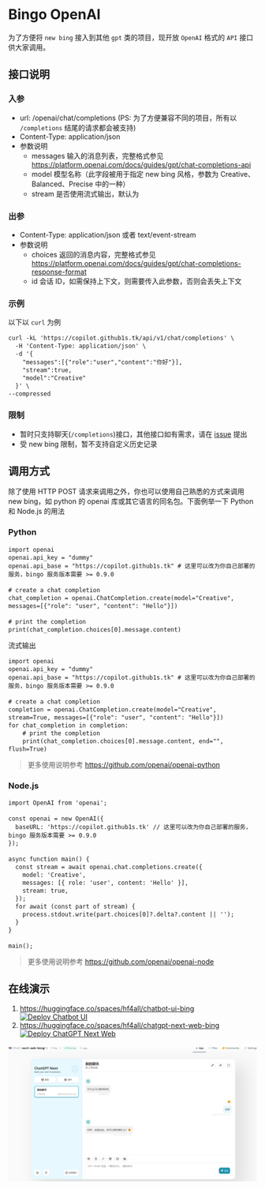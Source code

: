 # Bingo OpenAI 

为了方便将 `new bing` 接入到其他 `gpt` 类的项目，现开放 `OpenAI` 格式的 `API` 接口供大家调用。

## 接口说明
### 入参
 * url: /openai/chat/completions (PS: 为了方便兼容不同的项目，所有以 `/completions` 结尾的请求都会被支持)
 * Content-Type: application/json
 * 参数说明
    * messages 输入的消息列表，完整格式参见 https://platform.openai.com/docs/guides/gpt/chat-completions-api
    * model 模型名称（此字段被用于指定 new bing 风格，参数为 Creative、Balanced、Precise 中的一种）
    * stream 是否使用流式输出，默认为 
    
### 出参
  * Content-Type: application/json 或者 text/event-stream
  * 参数说明
    * choices 返回的消息内容，完整格式参见 https://platform.openai.com/docs/guides/gpt/chat-completions-response-format
    * id 会话 ID，如需保持上下文，则需要传入此参数，否则会丢失上下文

### 示例
以下以 `curl` 为例
```
curl -kL 'https://copilot.github1s.tk/api/v1/chat/completions' \
  -H 'Content-Type: application/json' \
  -d '{
    "messages":[{"role":"user","content":"你好"}],
    "stream":true,
    "model":"Creative"
  }' \
--compressed
```

### 限制
 * 暂时只支持聊天(`/completions`)接口，其他接口如有需求，请在 [issue](https://github.com/weaigc/bingo/issues) 提出
 * 受 new bing 限制，暂不支持自定义历史记录

## 调用方式
除了使用 HTTP POST 请求来调用之外，你也可以使用自己熟悉的方式来调用 new bing，如 python 的 openai 库或其它语言的同名包。下面例举一下 Python 和 Node.js 的用法

### Python
```
import openai
openai.api_key = "dummy"
openai.api_base = "https://copilot.github1s.tk" # 这里可以改为你自己部署的服务，bingo 服务版本需要 >= 0.9.0

# create a chat completion
chat_completion = openai.ChatCompletion.create(model="Creative", messages=[{"role": "user", "content": "Hello"}])

# print the completion
print(chat_completion.choices[0].message.content)
```

流式输出
```
import openai
openai.api_key = "dummy"
openai.api_base = "https://copilot.github1s.tk" # 这里可以改为你自己部署的服务，bingo 服务版本需要 >= 0.9.0

# create a chat completion
completion = openai.ChatCompletion.create(model="Creative", stream=True, messages=[{"role": "user", "content": "Hello"}])
for chat_completion in completion:
    # print the completion
    print(chat_completion.choices[0].message.content, end="", flush=True)

```

> 更多使用说明参考 https://github.com/openai/openai-python

### Node.js
```
import OpenAI from 'openai';

const openai = new OpenAI({
  baseURL: 'https://copilot.github1s.tk' // 这里可以改为你自己部署的服务，bingo 服务版本需要 >= 0.9.0
});

async function main() {
  const stream = await openai.chat.completions.create({
    model: 'Creative',
    messages: [{ role: 'user', content: 'Hello' }],
    stream: true,
  });
  for await (const part of stream) {
    process.stdout.write(part.choices[0]?.delta?.content || '');
  }
}

main();
```
> 更多使用说明参考 https://github.com/openai/openai-node


## 在线演示

1. https://huggingface.co/spaces/hf4all/chatbot-ui-bing [![Deploy Chatbot UI](https://img.shields.io/badge/点此部署-%F0%9F%A4%97-fff)](https://huggingface.co/login?next=%2Fspaces%2Fhf4all%2Fchatbot-ui-bing%3Fduplicate%3Dtrue%26visibility%3Dpublic)
2. https://huggingface.co/spaces/hf4all/chatgpt-next-web-bing 
[![Deploy ChatGPT Next Web](https://img.shields.io/badge/点此部署-%F0%9F%A4%97-fff)](https://huggingface.co/login?next=%2Fspaces%2Fhf4all%2Fchatgpt-next-web-bing%3Fduplicate%3Dtrue%26visibility%3Dpublic)


[![效果图](./docs/images/openai.png)](https://huggingface.co/spaces/hf4all/chatgpt-next-web-bing)
